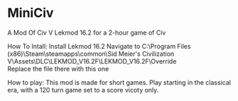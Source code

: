 # MiniCiv
A Mod Of Civ V Lekmod 16.2 for a 2-hour game of Civ

How To Intall:
Install Lekmod 16.2
Navigate to C:\Program Files (x86)\Steam\steamapps\common\Sid Meier's Civilization V\Assets\DLC\LEKMOD_V16.2F\LEKMOD_V16.2F\Override\
Replace the file there with this one

How to play:
This mod is made for short games. Play starting in the classical era, with a 120 turn game set to a score vicoty only.
